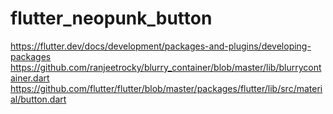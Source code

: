 flutter_neopunk_button
=

<https://flutter.dev/docs/development/packages-and-plugins/developing-packages>
<https://github.com/ranjeetrocky/blurry_container/blob/master/lib/blurrycontainer.dart>
<https://github.com/flutter/flutter/blob/master/packages/flutter/lib/src/material/button.dart>
